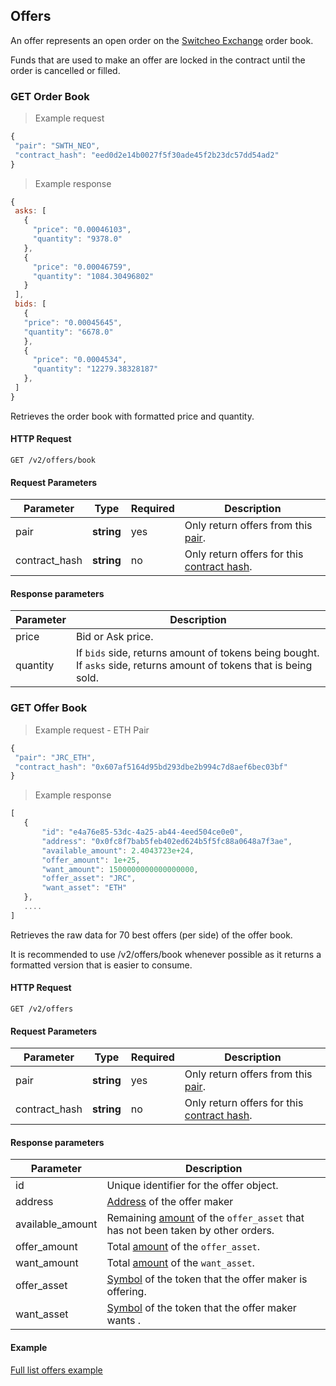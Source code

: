 ## Offers

An offer represents an open order on the [Switcheo Exchange](https://switcheo.exchange) order book.

Funds that are used to make an offer are locked in the contract until the order is cancelled or filled.

### GET Order Book

> Example request

 ```js
{
  "pair": "SWTH_NEO",
  "contract_hash": "eed0d2e14b0027f5f30ade45f2b23dc57dd54ad2"
}
 ```

 > Example response

 ```js
{
  asks: [
    {
      "price": "0.00046103",
      "quantity": "9378.0"
    },
    {
      "price": "0.00046759",
      "quantity": "1084.30496802"
    }
  ],
  bids: [
    {
    "price": "0.00045645",
    "quantity": "6678.0"
    },
    {
      "price": "0.0004534",
      "quantity": "12279.38328187"
    },
  ]
}
 ```

Retrieves the order book with formatted price and quantity.

#### HTTP Request

`GET /v2/offers/book`

#### Request Parameters

Parameter     | Type       | Required | Description
------------- | ---------- | -------- | -----------
pair          | **string** | yes      | Only return offers from this [pair](#pairs).
contract_hash | **string** | no       | Only return offers for this [contract hash](#contracts).

#### Response parameters

Parameter   | Description
----------- | ----------
price       | Bid or Ask price.
quantity    | If `bids` side, returns amount of tokens being bought. If `asks` side, returns amount of tokens that is being sold.

### GET Offer Book

> Example request - ETH Pair

 ```js
{
  "pair": "JRC_ETH",
  "contract_hash": "0x607af5164d95bd293dbe2b994c7d8aef6bec03bf"
}
 ```

 > Example response

 ```js
 [
    {
        "id": "e4a76e85-53dc-4a25-ab44-4eed504ce0e0",
        "address": "0x0fc8f7bab5feb402ed624b5f5fc88a0648a7f3ae",
        "available_amount": 2.4043723e+24,
        "offer_amount": 1e+25,
        "want_amount": 1500000000000000000,
        "offer_asset": "JRC",
        "want_asset": "ETH"
    },
    ....
]
 ```

Retrieves the raw data for 70 best offers (per side) of the offer book.

<aside class="notice">It is recommended to use /v2/offers/book whenever possible as it returns a formatted version that is easier to consume.</aside>

#### HTTP Request

`GET /v2/offers`

#### Request Parameters

Parameter     | Type       | Required | Description
------------- | ---------- | -------- | -----------
pair          | **string** | yes      | Only return offers from this [pair](#pairs).
contract_hash | **string** | no       | Only return offers for this [contract hash](#contracts).

#### Response parameters

Parameter        | Description
---------------- | ----------
id               | Unique identifier for the offer object.
address          | [Address](#addresses) of the offer maker
available_amount | Remaining [amount](#amounts) of the `offer_asset` that has not been taken by other orders.
offer_amount     | Total [amount](#amounts) of the `offer_asset`.
want_amount      | Total [amount](#amounts) of the `want_asset`.
offer_asset      | [Symbol](#supported-assets) of the token that the offer maker is offering.
want_asset       | [Symbol](#supported-assets) of the token that the offer maker wants .

#### Example
[Full list offers example](https://github.com/ConjurTech/switcheo-api-examples/blob/master/src/examples/offers/listOffersExample.js)


